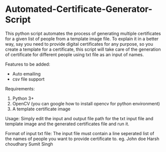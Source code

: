 # Automated-Certificate-Generator-Script

This python script automates the process of generating multiple certificates for a given list of people from a template image file. To explain it in a better way, say you need to provide digital certificates for any purpose, so you create a template for a certificate, this script will take care of the generation of certificate for different people using txt file as an input of names.

Features to be added:

- Auto emailing
- csv file support

Requirements:

1. Python 3+
2. OpenCV (you can google how to install opencv for python environment)
3. A template certificate image

Usage:
Simply edit the input and output file path for the txt input file and template image and the generated certificates file and run it.

Format of input txt file:
The input file must contain a line seperated list of the names of people you want to provide certificate to.
eg. John doe
Harsh choudhary
Sumit Singh
